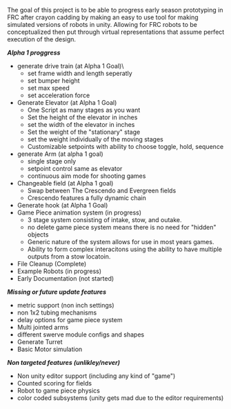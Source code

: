 The goal of this project is to be able to progress early season prototyping in FRC after crayon cadding by making an easy to use tool for making simulated versions of robots in unity. Allowing for FRC robots to be conceptualized then put through virtual representations that assume perfect execution of the design.

***Alpha 1 proggress***
- generate drive train (at Alpha 1 Goal)\
    - set frame width and length seperatly
    - set bumper height
    - set max speed
    - set acceleration force
- Generate Elevator (at Alpha 1 Goal)
    - One Script as many stages as you want
    - Set the height of the elevator in inches
    - set the width of the elevator in inches
    - Set the weight of the "stationary" stage
    - set the weight individually of the moving stages
    - Customizable setpoints with ability to choose toggle, hold, sequence
- generate Arm (at alpha 1 goal)
    - single stage only
    - setpoint control same as elevator
    - continuous aim mode for shooting games
- Changeable field (at Alpha 1 goal)
    - Swap between The Crescendo and Evergreen fields
    - Crescendo features a fully dynamic chain
- Generate hook (at Alpha 1 Goal)
- Game Piece animation system (in progress)
    - 3 stage system consisting of intake, stow, and outake.
    - no delete game piece system means there is no need for "hidden" objects
    - Generic nature of the system allows for use in most years games.
    - Ability to form complex interacitons using the ability to have multiple outputs from a stow locatoin.
- File Cleanup (Complete)
- Example Robots (in progress)
- Early Documentation (not started)

***Missing or future update features***
- metric support (non inch settings)
- non 1x2 tubing mechanisms
- delay options for game piece system
- Multi jointed arms
- different swerve module configs and shapes
- Generate Turret
- Basic Motor simulation

***Non targeted features (unlikley/never)***
- Non unity editor support (including any kind of "game")
- Counted scoring for fields
- Robot to game piece physics
- color coded subsystems (unity gets mad due to the editor requirements)
